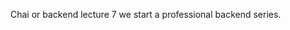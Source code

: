 Chai or backend lecture 7
we start a professional backend series.
<!-- Express is a framwork to work easy to node.js -->
<!-- https://cloud.mongodb.com/v2/66157cc7c7920b6c5d42b4aa#/clusters/connect?clusterId=Cluster0 -->
<!-- What is middleware ?
Middleware is just a checking if user login right like username and password are righ or wrong than send a request or response.  -->
<!-- Basically multer use a store a data in memory or disk file. --